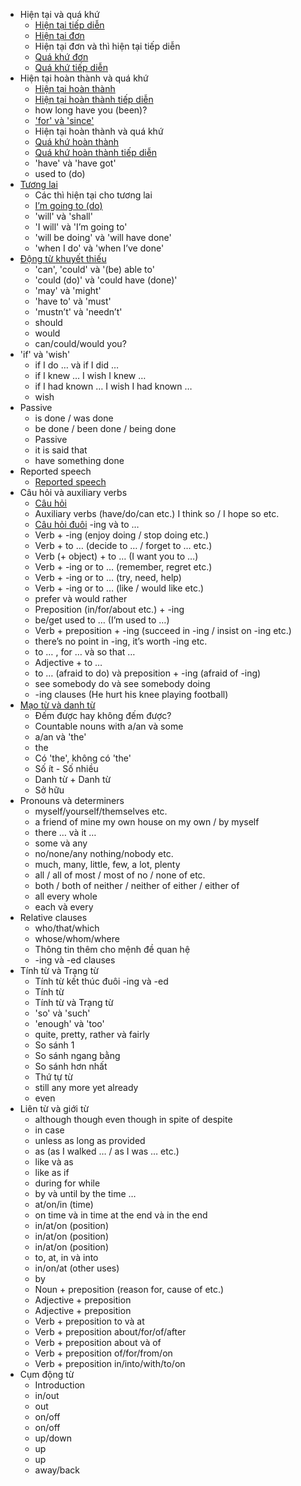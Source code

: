- Hiện tại và quá khứ
    - [Hiện tại tiếp diễn]((word-level/dong-tu/hien-tai-tiep-dien.md))
    - [Hiện tại đơn]((word-level/dong-tu/hien-tai-don.md))
    - Hiện tại đơn và thì hiện tại tiếp diễn
    - [Quá khứ đơn](word-level/dong-tu/qua-khu-don.md)
    - [Quá khứ tiếp diễn](word-level/dong-tu/qua-khu-tiep-dien.md)
- Hiện tại hoàn thành và quá khứ
    - [Hiện tại hoàn thành](word-level/dong-tu/hien-tai-hoan-thanh.md) 
    - [Hiện tại hoàn thành tiếp diễn](word-level/dong-tu/hien-tai-hoan-thanh-tiep-dien.md)
    - how long have you (been)?
    - ['for' và 'since'](word-level/dong-tu/for-va-since.md)
    - Hiện tại hoàn thành và quá khứ
    - [Quá khứ hoàn thành](word-level/dong-tu/qua-khu-hoan-thanh.md) 
    - [Quá khứ hoàn thành tiếp diễn](word-level/dong-tu/qua-khu-hoan-thanh-tiep-dien.md)
    - 'have' và 'have got'
    - used to (do)
- [Tương lai](word-level/dong-tu/tuong-lai-don.md)
    - Các thì hiện tại cho tương lai
    - [I’m going to (do)](word-level/dong-tu/going-to.md)
    - 'will' và 'shall'
    - 'I will' và 'I’m going to'
    - 'will be doing' và 'will have done'
    - 'when I do' và 'when I’ve done'
- [Động từ khuyết thiếu](word-level/dong-tu/dong-tu-khuyet-thieu.md)
    - 'can', 'could' và '(be) able to'
    - 'could (do)' và 'could have (done)'
    - 'may' và 'might' 
    - 'have to' và 'must'
    - 'mustn’t' và 'needn’t'
    - should 
    - would
    - can/could/would you?
- 'if' và 'wish'
    - if I do … và if I did …
    - if I knew … I wish I knew …
    - if I had known … I wish I had known …
    - wish
- Passive
    - is done / was done
    - be done / been done / being done
    - Passive 
    - it is said that
    - have something done
- Reported speech
    - [Reported speech](sentence-level/loi-noi-truc-tiep-va-gian-tiep.md) 
- Câu hỏi và auxiliary verbs
    - [Câu hỏi](word-level/dong-tu/cau-hoi.md)
    - Auxiliary verbs (have/do/can etc.) I think so / I hope so etc.
    - [Câu hỏi đuôi](word-level/dong-tu/cau-hoi-duoi.md)
-ing và to …
    - Verb + -ing (enjoy doing / stop doing etc.)
    - Verb + to … (decide to … / forget to … etc.)
    - Verb (+ object) + to … (I want you to …)
    - Verb + -ing or to …  (remember, regret etc.)
    - Verb + -ing or to …  (try, need, help)
    - Verb + -ing or to …  (like / would like etc.)
    - prefer và would rather
    - Preposition (in/for/about etc.) + -ing
    - be/get used to … (I’m used to …)
    - Verb + preposition + -ing (succeed in -ing / insist on -ing etc.)
    - there’s no point in -ing, it’s worth -ing etc.
    - to … , for … và so that …
    - Adjective + to …
    - to … (afraid to do) và preposition + -ing (afraid of -ing)
    - see somebody do và see somebody doing
    - -ing clauses (He hurt his knee playing football)
- [Mạo từ và danh từ](word-level/danh-tu/README.md)
    - Đếm được hay không đếm được?
    - Countable nouns with a/an và some
    - a/an và 'the'
    - the 
    - Có 'the', không có 'the'
    - Số ít - Số nhiều
    - Danh từ + Danh từ
    - Sở hữu
- Pronouns và determiners
    - myself/yourself/themselves etc.
    - a friend of mine my own house on my own / by myself
    - there … và it …
    - some và any
    - no/none/any nothing/nobody etc.
    - much, many, little, few, a lot, plenty
    - all / all of most / most of no / none of etc.
    - both / both of neither / neither of either / either of
    - all every whole
    - each và every
- Relative clauses
    - who/that/which
    - whose/whom/where
    - Thông tin thêm cho mệnh đề quan hệ
    - -ing và -ed clauses
- Tính từ và Trạng từ
    - Tính từ kết thúc đuôi -ing và -ed
    - Tính từ
    - Tính từ và Trạng từ
    - 'so' và 'such'
    - 'enough' và 'too'
    - quite, pretty, rather và fairly
    - So sánh 1
    - So sánh ngang bằng
    - So sánh hơn nhất
    - Thứ tự từ
    - still any more yet already
    - even
- Liên từ và giới từ
    - although though even though in spite of despite
    - in case
    - unless as long as provided
    - as (as I walked … / as I was … etc.)
    - like và as
    - like as if
    - during for while
    - by và until by the time …
    - at/on/in (time)
    - on time và in time at the end và in the end
    - in/at/on (position) 
    - in/at/on (position) 
    - in/at/on (position) 
    - to, at, in và into
    - in/on/at (other uses)
    - by
    - Noun + preposition (reason for, cause of etc.)
    - Adjective + preposition 
    - Adjective + preposition 
    - Verb + preposition  to và at
    - Verb + preposition  about/for/of/after
    - Verb + preposition  about và of
    - Verb + preposition  of/for/from/on
    - Verb + preposition  in/into/with/to/on
- Cụm động từ
    - Introduction
    - in/out
    - out
    - on/off
    - on/off
    - up/down
    - up
    - up
    - away/back